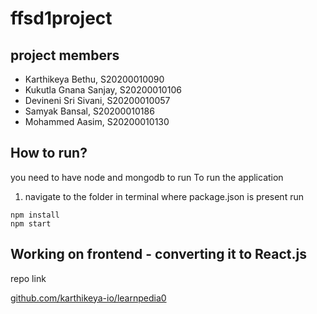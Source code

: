# ffsd1project

## project members

- Karthikeya Bethu, S20200010090
- Kukutla Gnana Sanjay, S20200010106
- Devineni Sri Sivani, S20200010057
- Samyak Bansal, S20200010186
- Mohammed Aasim, S20200010130

## How to run?

you need to have node and mongodb to run
To run the application
1) navigate to the folder in terminal where package.json is present
run
```
npm install
npm start
```

## Working on frontend - converting it to React.js
repo link 

[github.com/karthikeya-io/learnpedia0](https://github.com/karthikeya-io/learnpedia0/tree/end0)
